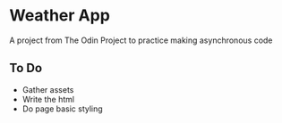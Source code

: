 # Weather App

A project from The Odin Project to practice making asynchronous code

## To Do

- Gather assets
- Write the html
- Do page basic styling